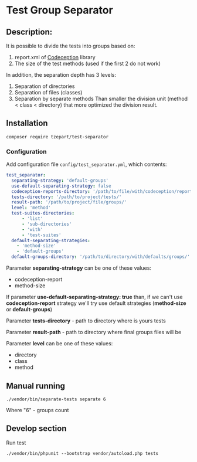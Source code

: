 # Test Group Separator

## Description:
It is possible to divide the tests into groups based on:
1. report.xml of [Codeception](https://codeception.com/) library
1. The size of the test methods (used if the first 2 do not work)

In addition, the separation depth has 3 levels:
1. Separation of directories
2. Separation of files (classes)
3. Separation by separate methods
Than smaller the division unit (method < class < directory) that more optimized the division result.

## Installation

```
composer require tzepart/test-separator
```

### Configuration

Add configuration file `config/test_separator.yml`, which contents:
```yaml
test_separator:
  separating-strategy: 'default-groups'
  use-default-separating-strategy: false
  codeception-reports-directory: '/path/to/file/with/codeception/reports/'
  tests-directory: '/path/to/project/tests/'
  result-path: '/path/to/project/file/groups/'
  level: 'method'
  test-suites-directories:
      - 'list'
      - 'sub-directories'
      - 'with'
      - 'test-suites'
  default-separating-strategies:
    - 'method-size'
    - 'default-groups'
  default-groups-directory: '/path/to/directory/with/defaults/groups/'
```

Parameter **separating-strategy** can be one of these values:
* codeception-report
* method-size

If parameter **use-default-separating-strategy: true** than, if we can't use **codeception-report** strategy we'll try use 
default strategies (**method-size** or **default-groups**)

Parameter **tests-directory** - path to directory where is yours tests

Parameter **result-path** - path to directory where final groups files will be

Parameter **level** can be one of these values:
* directory
* class
* method

## Manual running
```
./vendor/bin/separate-tests separate 6
```

Where "6" - groups count

## Develop section
Run test
```
./vendor/bin/phpunit --bootstrap vendor/autoload.php tests
``` 
